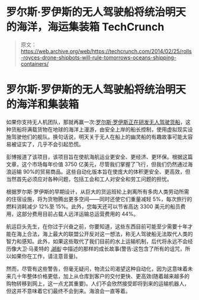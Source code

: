 # 罗尔斯·罗伊斯的无人驾驶船将统治明天的海洋，海运集装箱 TechCrunch

> 原文：<https://web.archive.org/web/https://techcrunch.com/2014/02/25/rolls-royces-drone-shipbots-will-rule-tomorrows-oceans-shipping-containers/>

# 罗尔斯·罗伊斯的无人驾驶船将统治明天的海洋和集装箱

如果你支持无人机团队，那就再赢一次:[罗尔斯·罗伊斯正在研发无人驾驶货船](https://web.archive.org/web/20230129100110/http://www.bloomberg.com/news/2014-02-25/rolls-royce-drone-ships-challenge-375-billion-industry-freight.html)，这种货船将满载货物在地球的海洋上漫游，由安全上岸的船长控制，使用虚拟现实设施驾驶他们的舰队。换句话说，明天关于无人在船上的幽灵船的有趣故事可能太容易被证实了，几乎不会引起恐慌。

彭博报道了该项目，该项目旨在使航海航运业更安全、更经济、更环保。根据这篇文章，这个市场每年价值 3750 亿美元，尽管我们掌握了飞行，但我们仍然通过海浪运输 90%的贸易商品。这些自动化版本旨在使庞大的体积更安全、更高效，但当然首先必须应对各种问题，包括工会和工人对安全和劳工问题的担忧。

根据罗尔斯·罗伊斯的早期设计，从巨大的货运班轮上剥离所有多肉人类劳动所需的住宿设施，将为货物腾出更多空间——同时还使它们重量减轻 5%，每次旅行的燃料消耗减少 12%至 15%。此外，您每天还可以节省高达 3300 美元的船员费用，这部分费用目前占载人远洋运输总运营费用的 44%。

航运巨头先生，在你过于兴奋之前，你要知道，这些东西目前可能至少需要十年才能在海上合法，海上最大的联盟公开反对这一想法，称无人驾驶船无法取代人类的智力和感知。此外，如果这些取代了我们目前的水上运输机制，后代将永远不会经历像大卫·马麦特的 *[湖船](https://web.archive.org/web/20230129100110/http://www.youtube.com/watch?v=fnsCki3DN4A)* 中描述的那样的成长故事(警告:这包含了所有的诅咒，所以如果你在工作，请注意音量)。

然而，尽管有这些警告，但毫无疑问，物流公司渴望这种自动化，因为这意味着未来几十年整体价格更低，加上从仓库到客户的交付更快、更高效(随着越来越多的购物转移到网上，这一点尤其重要)。人们不会欣然接受即将到来的运输机器人，但这并不意味着它们最终不会到来。海浪会一直等着。